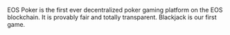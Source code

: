 EOS Poker is the first ever decentralized poker gaming platform on the EOS blockchain. It is provably fair and totally transparent. Blackjack is our first game.